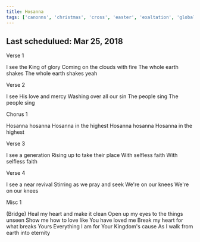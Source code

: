 ```yaml
---
title: Hosanna
tags: ['canonns', 'christmas', 'cross', 'easter', 'exaltation', 'global', 'hope', 'hosanna', 'palm-sunday', 'storm', 'take-it-all', 'thanksgiving', 'you-are']
---
```


## Last schedulued: Mar 25, 2018          

Verse 1

I see the King of glory
Coming on the clouds with fire
The whole earth shakes
The whole earth shakes yeah

Verse 2

I see His love and mercy
Washing over all our sin
The people sing
The people sing

Chorus 1

Hosanna hosanna
Hosanna in the highest
Hosanna hosanna
Hosanna in the highest

Verse 3

I see a generation
Rising up to take their place
With selfless faith
With selfless faith

Verse 4

I see a near revival
Stirring as we pray and seek
We're on our knees
We're on our knees

Misc 1

(Bridge)
Heal my heart and make it clean
Open up my eyes to the things unseen
Show me how to love like You have loved me
Break my heart for what breaks Yours
Everything I am for Your Kingdom's cause
As I walk from earth into eternity
